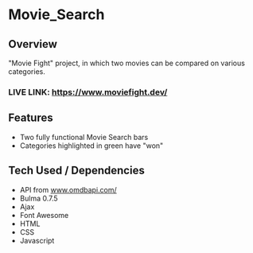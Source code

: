 # Movie_Search

## Overview 

"Movie Fight" project, in which two movies can be compared on various categories. 

### LIVE LINK: https://www.moviefight.dev/

## Features 

- Two fully functional Movie Search bars
- Categories highlighted in green have "won"

## Tech Used / Dependencies

- API from www.omdbapi.com/
- Bulma 0.7.5
- Ajax
- Font Awesome 
- HTML
- CSS
- Javascript 
